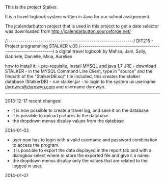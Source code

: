 This is the project Stalker.

It is a travel logbook system written in Java for our school assignement.

The jcalendarbutton project that is used in this project to get a date selector was downloaded from http://jcalendarbutton.sourceforge.net/



/*----------------------------------------------------------------*/
		DIT215 - Project programming
			STALKER v.05
/*----------------------------------------------------------------*/
a digital travel logbook
by Mahsa, Jani, Sally, Gabriele, Danielle, Mina, Aurélien


how to install it:
	- pre-requisite, install MYSQL and java 1.7 JRE
	- download STALKER
	- in the MYSQL Command Line Client, type in "source" 
	  and the filepath of the "StalkerDB.sql" file 
	  included, this creates the stalker database (StalkerDB)
	- run stalker.jar
	- to login to the system us username dyrnwyn@dyrnwyn.com 
	  and username dyrnwyn.

--------------------------------------------------------------------
2013-12-17
recent changes:

- it is now possible to create a travel log, and save it 
  on the database.
- it is possible to upload pictures to the database.
- the dropdown menus display values from the database


2014-01-03

- user now has to login with a valid username and 
  password combination to access the program.
- It is possible to export the data displayed in the report tab
  and with a dialogbox select where to store the exported
  file and give it a name.
- the dropdown menus display only the values that are related 
  to the logged in user.

2014-01-07


